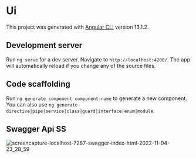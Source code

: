 # Ui

This project was generated with [Angular CLI](https://github.com/angular/angular-cli) version 13.1.2.

## Development server

Run `ng serve` for a dev server. Navigate to `http://localhost:4200/`. The app will automatically reload if you change any of the source files.

## Code scaffolding

Run `ng generate component component-name` to generate a new component. You can also use `ng generate directive|pipe|service|class|guard|interface|enum|module`.

## Swagger Api SS
![screencapture-localhost-7287-swagger-index-html-2022-11-04-23_28_59](https://user-images.githubusercontent.com/86300358/200043781-3427640b-1ad5-46dd-b439-0ef8db2185fa.png)

